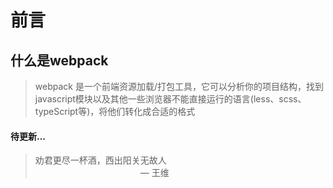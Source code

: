 # 前言

## 什么是webpack

> webpack 是一个前端资源加载/打包工具，它可以分析你的项目结构，找到javascript模块以及其他一些浏览器不能直接运行的语言(less、scss、typeScript等)，将他们转化成合适的格式


#### 待更新...

> 劝君更尽一杯酒，西出阳关无故人  
> &emsp;&emsp;&emsp;&emsp;&emsp;&emsp;&emsp;&emsp;&emsp;&emsp;&emsp;&emsp;— 王维